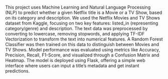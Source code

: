 This project uses Machine Learning and Natural Language Processing (NLP) to predict whether a given Netflix title is a Movie or a TV Show, based on its category and description.
We used the Netflix Movies and TV Shows dataset from Kaggle, focusing on two key features: listed_in (representing category/genre) and description. The text data was preprocessed by converting to lowercase, removing stopwords, and applying TF-IDF Vectorization to transform the text into numerical features. A Random Forest Classifier was then trained on this data to distinguish between Movies and TV Shows.
Model performance was evaluated using metrics like Accuracy, Precision, Recall, F1-Score, and visualized through a Confusion Matrix and Heatmap.
The model is deployed using Flask, offering a simple web interface where users can input a title’s metadata and get instant predictions.

